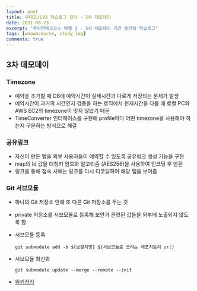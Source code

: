 ```yaml
---
layout: post
title: 우테코/LV3 학습로그 정리 - 3차 데모데이
date: 2021-08-23
excerpt: "우아한테크코스 레벨 3 - 3차 데모데이 기간 동안의 학습로그"
tags: [woowacourse, study_log]
comments: true
---
```


## 3차 데모데이
### Timezone
- 예약을 추가할 때 DB에 예약시간이 실제시간과 다르게 저장되는 문제가 발생
- 예약시간이 과거의 시간인지 검증을 하는 로직에서 현재시간을 다룰 때 로컬 PC와 AWS EC2의 timezone이 맞지 않았기 때문
- TimeConverter 인터페이스를 구현해 profile마다 어떤 timezone을 사용해야 하는지 구분하는 방식으로 해결

### 공유링크
- 자신이 만든 맵을 외부 사용자들이 예약할 수 있도록 공유링크 생성 기능을 구현
- map의 Id 값을 대칭키 암호화 알고리즘 (AES256)을 사용하여 인코딩 후 반환
- 링크를 통해 접속 시에는 링크를 다시 디코딩하여 해당 맵을 보여줌

### Git 서브모듈
- 하나의 Git 저장소 안에 또 다른 Git 저장소를 두는 것
- private 저장소를 서브모듈로 등록해 보안과 관련된 값들을 외부에 노출되지 않도록 함
- 서브모듈 등록

  ```
  git submodule add -b ${브랜치명} ${서브모듈로 쓰려는 레포지토리 url}
  ```
  
- 서브모듈 최신화

  ```
  git submodule update --merge --remote --init
  ```
  
- [위키정리](https://github.com/woowacourse-teams/2021-zzimkkong/wiki/%5BBE%5D-%EC%84%9C%EB%B8%8C%EB%AA%A8%EB%93%88)
